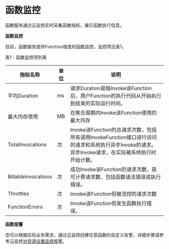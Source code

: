 # 函数监控

函数服务通过云监控实时采集函数指标，展示函数执行信息。

**函数监控**

目前，函数服务提供Function维度的函数监控，监控项见表1。

表1：函数监控项列表

| 指标名称            | 单位 | 说明                                                         |
| ------------------- | ---- | ------------------------------------------------------------ |
| 平均Duration        | ms   | 请求Duration是指Invoke该Function后，用户Function的执行代码从开始执行到结束的实际运行时间。 |
| 最大内存使用        | MB   | 在聚合周期内Invoke该Function使用的最大内存                   |
| TotalInvocations    | 次   | Invoke该Function的总请求次数，包括所有调用InvokeFunction接口进行访问的请求和系统执行异步Invoke的请求。异步Invoke请求，在实际被系统执行时开始计数。 |
| BillableInvocations | 次   | 成功Invoke该Function的请求次数，是可计费请求数，包括函数语法错误或执行错误。 |
| Throttles           | 次   | Invoke该Function但被流控的请求次数                           |
| FunctionErrors      | 次   | Invoke该Function但发生函数执行错误。 |

 

**函数报警**

您可以根据实际业务需求，通过云监控创建任意函数的自定义告警，详细步骤请参考云监控[对资源设置监控报警](https://docs.jdcloud.com/cn/monitoring/set-alarm-rules-details)。

